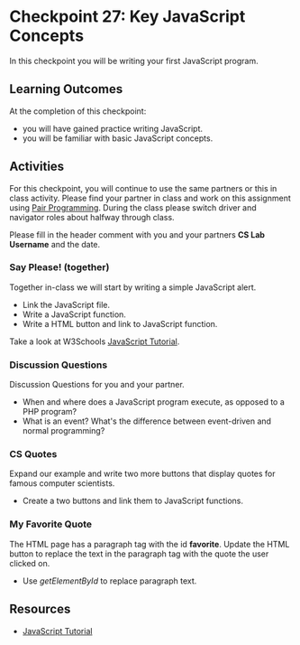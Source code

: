 # Checkpoint 27: Key JavaScript Concepts

In this checkpoint you will be writing your first JavaScript program.

## Learning Outcomes

At the completion of this checkpoint:

* you will have gained practice writing JavaScript.
* you will be familiar with basic JavaScript concepts.

## Activities

For this checkpoint, you will continue to use the same partners or this in class activity.
Please find your partner in class and work on this assignment using [Pair Programming](https://en.wikipedia.org/wiki/Pair_programming).
During the class please switch driver and navigator roles about halfway through class.

Please fill in the header comment with you and your partners **CS Lab Username** and the date.

### Say Please! (together)

Together in-class we will start by writing a simple JavaScript alert.

* Link the JavaScript file.
* Write a JavaScript function.
* Write a HTML button and link to JavaScript function.

Take a look at W3Schools [JavaScript Tutorial](https://www.w3schools.com/js/default.asp).

### Discussion Questions

Discussion Questions for you and your partner.

* When and where does a JavaScript program execute, as opposed to a PHP program?
* What is an event? What's the difference between event-driven and normal programming?

### CS Quotes

Expand our example and write two more buttons that display quotes for famous computer scientists.

* Create a two buttons and link them to JavaScript functions.

### My Favorite Quote

The HTML page has a paragraph tag with the id **favorite**.
Update the HTML button to replace the text in the paragraph tag with the quote the user clicked on.

* Use _getElementById_ to replace paragraph text.

## Resources

* [JavaScript Tutorial](https://www.w3schools.com/js/default.asp)
